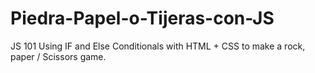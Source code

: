 # Piedra-Papel-o-Tijeras-con-JS
JS 101 Using IF and Else Conditionals with HTML + CSS to make a rock, paper / Scissors game. 
